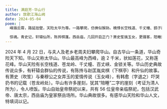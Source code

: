 ```yaml
---
title: 满庭芳·华山行
author: 放歌江海山阙
date: 2024-05-04
poem: |
  峰插云霄，路延挂壁，天险太华为尊。一路攀爬，仿佛似猴狲。魄悸长空栈道、千丈幢、鹞子翻身。峰巅望，苍岩宛似，莲瓣绕烟云。

  惊魂。青史记，轩辕仙所，陈抟棋蓬。西岳庙，几回开启正门？萧史笙擒玉女，更骚客，陪睡刻崖垠。退之哭，归程记起，夕照已黄昏。
---
```


2024 年 4 月 22 日，与夫人及老乡老周夫妇攀爬华山。自古华山一条道，华山奇险天下知。华山又称太华山。华山最高峰为西峰，逾 2 千米，状如莲花，又称莲花峰。华山天险有长空栈道、苍龙岭、千丈幢、百丈峡、金锁关等。华山历史典故传说众多，有轩辕会群仙的传说，有陈抟与赵匡胤奕棋（下棋亭）和升仙的故事。有萧史（吹笙）与秦穆公之女弄玉的爱情传说（玉女峰），有韩愈（字退之）吓哭扔书的记载（苍龙岭处）。华山有许多崖刻，犹其“陪睡”二字的崖刻（考证为清人所为），令人喷饭。华山自始皇帝祭祀以来，共有 56 位皇帝亲临祭祀，包括汉武帝、唐太宗，西岳庙为皇家祭岳场所。华山典故很多。有感华山天险和华山人文，特填词以记。
